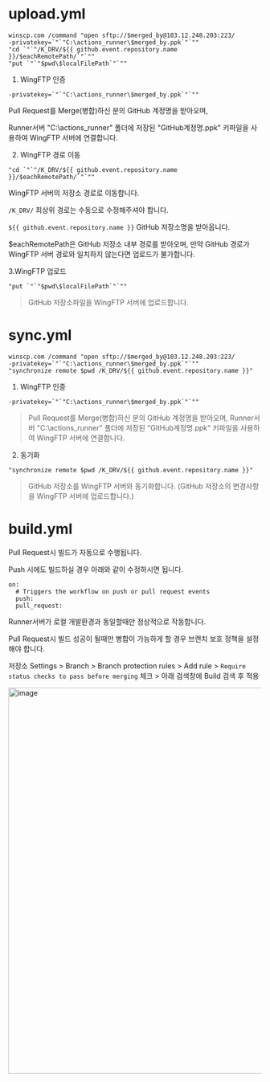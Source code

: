 # upload.yml  

```
winscp.com /command "open sftp://$merged_by@103.12.248.203:223/ 
-privatekey=`"`"C:\actions_runner\$merged_by.ppk`"`"" 
"cd `"`"/K_DRV/${{ github.event.repository.name }}/$eachRemotePath/`"`"" 
"put `"`"$pwd\$localFilePath`"`""
```
1. WingFTP 인증
```
-privatekey=`"`"C:\actions_runner\$merged_by.ppk`"`""
```
Pull Request를 Merge(병합)하신 분의 GitHub 계정명을 받아오며, 

Runner서버 "C:\actions_runner" 폴더에 저장된 "GitHub계정명.ppk" 키파일을 사용하여 WingFTP 서버에 연결합니다.

2. WingFTP 경로 이동
```
"cd `"`"/K_DRV/${{ github.event.repository.name }}/$eachRemotePath/`"`""
```
WingFTP 서버의 저장소 경로로 이동합니다.  

`/K_DRV/` 최상위 경로는 수동으로 수정해주셔야 합니다.

`${{ github.event.repository.name }}` GitHub 저장소명을 받아옵니다.

$eachRemotePath은 GitHub 저장소 내부 경로를 받아오며, 만약 GitHub 경로가 WingFTP 서버 경로와 일치하지 않는다면 업로드가 불가합니다.

3.WingFTP 업로드
```
"put `"`"$pwd\$localFilePath`"`""
```
> GitHub 저장소파일을 WingFTP 서버에 업로드합니다.



# sync.yml
```
winscp.com /command "open sftp://$merged_by@103.12.248.203:223/ 
-privatekey=`"`"C:\actions_runner\$merged_by.ppk`"`"" 
"synchronize remote $pwd /K_DRV/${{ github.event.repository.name }}"
```
1. WingFTP 인증
```
-privatekey=`"`"C:\actions_runner\$merged_by.ppk`"`""
```
> Pull Request를 Merge(병합)하신 분의 GitHub 계정명을 받아오며, Runner서버 "C:\actions_runner" 폴더에 저장된 "GitHub계정명.ppk" 키파일을 사용하여 WingFTP 서버에 연결합니다.
2. 동기화
```
"synchronize remote $pwd /K_DRV/${{ github.event.repository.name }}"
```
> GitHub 저장소를 WingFTP 서버와 동기화합니다. (GitHub 저장소의 변경사항을 WingFTP 서버에 업로드합니다.)


# build.yml
Pull Request시 빌드가 자동으로 수행됩니다.

Push 시에도 빌드하실 경우 아래와 같이 수정하시면 됩니다.
```
on:
  # Triggers the workflow on push or pull request events
  push:
  pull_request:
```

Runner서버가 로컬 개발환경과 동일할때만 정상적으로 작동합니다.

Pull Request시 빌드 성공이 될때만 병합이 가능하게 할 경우 브랜치 보호 정책을 설정해야 합니다. 

저장소 Settings > Branch > Branch protection rules > Add rule > `Require status checks to pass before merging` 체크 > 아래 검색창에 Build 검색 후 적용

<img width="769" alt="image" src="https://git.krs.co.kr/storage/user/3/files/92a3ff77-494c-4b29-9d3c-8dc1a72878b4">


